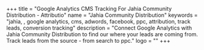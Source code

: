 +++
title = "Google Analytics CMS Tracking For Jahia Community Distribution - Attributio"
name = "Jahia Community Distribution"
keywords = "jahia, , google analytics, cms, adwords, facebook, ppc, attribution, track leads, conversion tracking"
description = "Connect Google Analytics with Jahia Community Distribution to find our where your leads are coming from. Track leads from the source - from search to ppc."
logo = ""
+++
